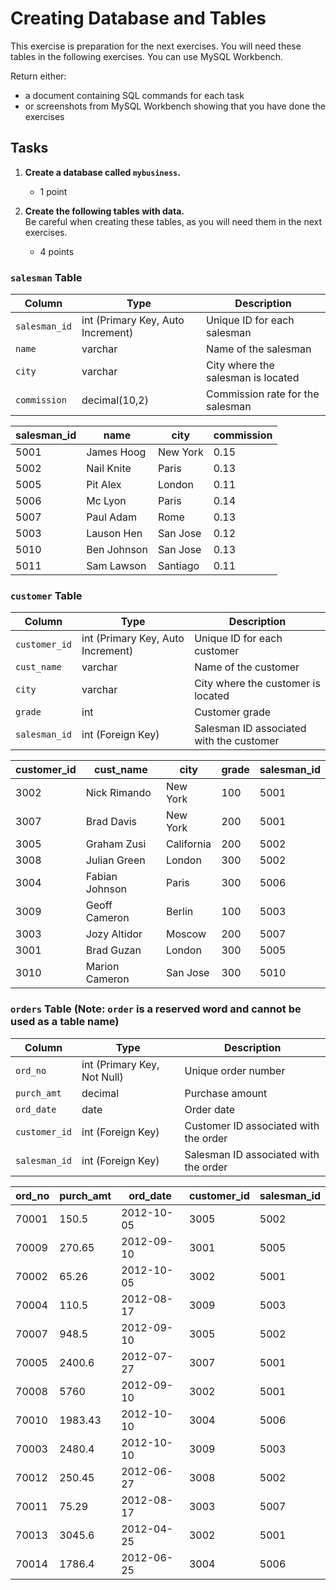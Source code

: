 # Creating Database and Tables

This exercise is preparation for the next exercises. You will need these tables in the following exercises. You can use MySQL Workbench.

Return either:
- a document containing SQL commands for each task
- or screenshots from MySQL Workbench showing that you have done the exercises

## Tasks

1. **Create a database called `mybusiness`.**  
   - 1 point

2. **Create the following tables with data.**  
   Be careful when creating these tables, as you will need them in the next exercises.  
   - 4 points

### `salesman` Table

| Column         | Type            | Description                                    |
|----------------|-----------------|------------------------------------------------|
| `salesman_id`  | int (Primary Key, Auto Increment) | Unique ID for each salesman                   |
| `name`         | varchar         | Name of the salesman                           |
| `city`         | varchar         | City where the salesman is located             |
| `commission`   | decimal(10,2)    | Commission rate for the salesman               |

| salesman_id | name        | city      | commission |
|-------------|-------------|-----------|------------|
| 5001        | James Hoog  | New York  | 0.15       |
| 5002        | Nail Knite  | Paris     | 0.13       |
| 5005        | Pit Alex    | London    | 0.11       |
| 5006        | Mc Lyon     | Paris     | 0.14       |
| 5007        | Paul Adam   | Rome      | 0.13       |
| 5003        | Lauson Hen  | San Jose  | 0.12       |
| 5010        | Ben Johnson | San Jose  | 0.13       |
| 5011        | Sam Lawson  | Santiago  | 0.11       |

### `customer` Table

| Column       | Type           | Description                              |
|--------------|----------------|------------------------------------------|
| `customer_id`| int (Primary Key, Auto Increment) | Unique ID for each customer      |
| `cust_name`  | varchar        | Name of the customer                     |
| `city`       | varchar        | City where the customer is located       |
| `grade`      | int            | Customer grade                           |
| `salesman_id`| int (Foreign Key) | Salesman ID associated with the customer |

| customer_id | cust_name     | city      | grade | salesman_id |
|-------------|---------------|-----------|-------|-------------|
| 3002        | Nick Rimando  | New York  | 100   | 5001        |
| 3007        | Brad Davis    | New York  | 200   | 5001        |
| 3005        | Graham Zusi   | California| 200   | 5002        |
| 3008        | Julian Green  | London    | 300   | 5002        |
| 3004        | Fabian Johnson| Paris     | 300   | 5006        |
| 3009        | Geoff Cameron | Berlin    | 100   | 5003        |
| 3003        | Jozy Altidor  | Moscow    | 200   | 5007        |
| 3001        | Brad Guzan    | London    | 300   | 5005        |
| 3010        | Marion Cameron| San Jose  | 300   | 5010        |

### `orders` Table (Note: `order` is a reserved word and cannot be used as a table name)

| Column       | Type            | Description                             |
|--------------|-----------------|-----------------------------------------|
| `ord_no`     | int (Primary Key, Not Null) | Unique order number         |
| `purch_amt`  | decimal         | Purchase amount                         |
| `ord_date`   | date            | Order date                              |
| `customer_id`| int (Foreign Key) | Customer ID associated with the order  |
| `salesman_id`| int (Foreign Key) | Salesman ID associated with the order  |

| ord_no | purch_amt | ord_date  | customer_id | salesman_id |
|--------|-----------|-----------|-------------|-------------|
| 70001  | 150.5     | 2012-10-05| 3005        | 5002        |
| 70009  | 270.65    | 2012-09-10| 3001        | 5005        |
| 70002  | 65.26     | 2012-10-05| 3002        | 5001        |
| 70004  | 110.5     | 2012-08-17| 3009        | 5003        |
| 70007  | 948.5     | 2012-09-10| 3005        | 5002        |
| 70005  | 2400.6    | 2012-07-27| 3007        | 5001        |
| 70008  | 5760      | 2012-09-10| 3002        | 5001        |
| 70010  | 1983.43   | 2012-10-10| 3004        | 5006        |
| 70003  | 2480.4    | 2012-10-10| 3009        | 5003        |
| 70012  | 250.45    | 2012-06-27| 3008        | 5002        |
| 70011  | 75.29     | 2012-08-17| 3003        | 5007        |
| 70013  | 3045.6    | 2012-04-25| 3002        | 5001        |
| 70014  | 1786.4    | 2012-06-25| 3004        | 5006        |
